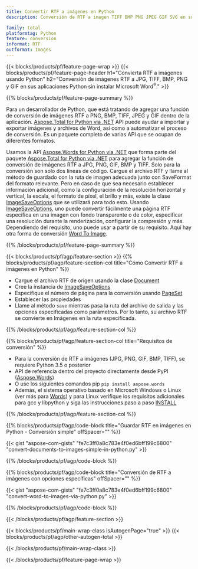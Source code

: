 ```yaml
---
title: Convertir RTF a imágenes en Python
description: Conversión de RTF a imagen TIFF BMP PNG JPEG GIF SVG en sus aplicaciones de Python sin usar Microsoft Word 

family: total
platformtag: Python
feature: conversion
informat: RTF
outformat: Images
---
```

{{< blocks/products/pf/feature-page-wrap >}}
{{< blocks/products/pf/feature-page-header h1="Convierta RTF a imágenes usando Python" h2="Conversión de imágenes RTF a JPG, TIFF, BMP, PNG y GIF en sus aplicaciones Python sin instalar Microsoft Word<sup>&reg;</sup>." >}}

{{% blocks/products/pf/feature-page-summary %}}

Para un desarrollador de Python, que está tratando de agregar una función de conversión de imágenes RTF a PNG, BMP, TIFF, JPEG y GIF dentro de la aplicación. [Aspose.Total for Python via .NET](https://products.aspose.com/total/python-net/) API puede ayudar a importar y exportar imágenes y archivos de Word, así como a automatizar el proceso de conversión. Es un paquete completo de varias API que se ocupan de diferentes formatos. 

Usamos la API [Aspose.Words for Python via .NET](https://products.aspose.com/words/python-net/) que forma parte del paquete [Aspose.Total for Python via .NET](https://products.aspose.com/total/python-net/) para agregar la función de conversión de imágenes RTF a JPG, PNG, GIF, BMP y TIFF. Solo para la conversión son solo dos líneas de código. Cargue el archivo RTF y llame al método de guardado con la ruta de imagen adecuada junto con SaveFormat del formato relevante. Pero en caso de que sea necesario establecer información adicional, como la configuración de la resolución horizontal y vertical, la escala, el formato de píxel, el brillo y más, existe la clase [ImageSaveOptions](https://reference.aspose.com/words/python-net/aspose.words.saving/imagesaveoptions/) que se utilizará para todo esto. Usando [ImageSaveOptions](https://reference.aspose.com/words/python-net/aspose.words.saving/imagesaveoptions/), uno puede convertir fácilmente una página RTF específica en una imagen con fondo transparente o de color, especificar una resolución durante la renderización, configurar la compresión y más. Dependiendo del requisito, uno puede usar a partir de su requisito. Aquí hay otra forma de conversión [Word To Image](https://products.aspose.com/words/python-net/conversion/word-to-image/).

{{% /blocks/products/pf/feature-page-summary %}}

{{< blocks/products/pf/agp/feature-section >}}
{{% blocks/products/pf/agp/feature-section-col title="Cómo Convertir RTF a imágenes en Python" %}}
- Cargue el archivo RTF de origen usando la clase [Document](https://reference.aspose.com/words/python-net/aspose.words/document/)
- Cree la instancia de [ImageSaveOptions](https://reference.aspose.com/words/python-net/aspose.words.saving/imagesaveoptions/)
- Especifique el número de página para la conversión usando [PageSet](https://reference.aspose.com/words/python-net/aspose.words.saving/pageset/)
- Establecer las propiedades
- Llame al método `save` mientras pasa la ruta del archivo de salida y las opciones especificadas como parámetros. Por lo tanto, su archivo RTF se convierte en Imágenes en la ruta especificada.

{{% /blocks/products/pf/agp/feature-section-col %}}

{{% blocks/products/pf/agp/feature-section-col title="Requisitos de conversión" %}}

- Para la conversión de RTF a imágenes (JPG, PNG, GIF, BMP, TIFF), se requiere Python 3.5 o posterior
- API de referencia dentro del proyecto directamente desde PyPI ([Aspose.Words](https://pypi.org/project/aspose-words/))
- O use los siguientes comandos pip ```pip install aspose.words```
- Además, el sistema operativo basado en Microsoft Windows o Linux (ver más para [Words](https://docs.aspose.com/words/python-net/system-requirements/)) y para Linux verifique los requisitos adicionales para gcc y libpython y siga las instrucciones paso a paso [INSTALL](https://docs.aspose.com/words/python-net/installation/)
 

{{% /blocks/products/pf/agp/feature-section-col %}}

{{% blocks/products/pf/agp/code-block title="Guardar RTF en imágenes en Python - Conversión simple" offSpacer="" %}}

{{< gist "aspose-com-gists" "fe7c3ff0a8c783e4f0ed6bff199c6800" "convert-documents-to-images-simple-in-python.py" >}}

{{% /blocks/products/pf/agp/code-block %}}

{{% blocks/products/pf/agp/code-block title="Conversión de RTF a imágenes con opciones específicas" offSpacer="" %}}

{{< gist "aspose-com-gists" "fe7c3ff0a8c783e4f0ed6bff199c6800" "convert-word-to-images-via-python.py" >}}

{{% /blocks/products/pf/agp/code-block %}}

{{< /blocks/products/pf/agp/feature-section >}}

{{< blocks/products/pf/main-wrap-class isAutogenPage="true" >}}
{{< blocks/products/pf/agp/other-autogen-total >}}

{{< /blocks/products/pf/main-wrap-class >}}

{{< /blocks/products/pf/feature-page-wrap >}}